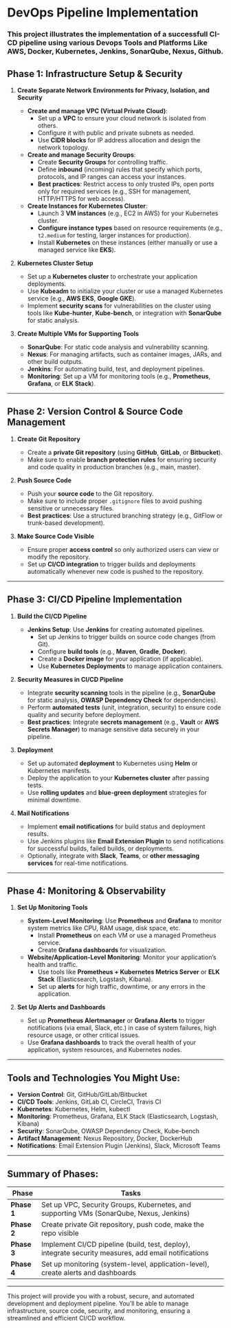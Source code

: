 # DevOps Pipeline Implementation
### This project illustrates the implementation of a successfull CI-CD pipeline using various Devops Tools and Platforms Like AWS, Docker, Kubernetes, Jenkins, SonarQube, Nexus, Github.

## Phase 1: Infrastructure Setup & Security

1. **Create Separate Network Environments for Privacy, Isolation, and Security**
   - **Create and manage VPC (Virtual Private Cloud)**:
     - Set up a **VPC** to ensure your cloud network is isolated from others.
     - Configure it with public and private subnets as needed.
     - Use **CIDR blocks** for IP address allocation and design the network topology.
   - **Create and manage Security Groups**:
     - Create **Security Groups** for controlling traffic.
     - Define **inbound** (incoming) rules that specify which ports, protocols, and IP ranges can access your instances.
     - **Best practices**: Restrict access to only trusted IPs, open ports only for required services (e.g., SSH for management, HTTP/HTTPS for web access).
   - **Create Instances for Kubernetes Cluster**:
     - Launch 3 **VM instances** (e.g., EC2 in AWS) for your Kubernetes cluster.
     - **Configure instance types** based on resource requirements (e.g., `t2.medium` for testing, larger instances for production).
     - Install **Kubernetes** on these instances (either manually or use a managed service like **EKS**).

2. **Kubernetes Cluster Setup**
   - Set up a **Kubernetes cluster** to orchestrate your application deployments.
   - Use **Kubeadm** to initialize your cluster or use a managed Kubernetes service (e.g., **AWS EKS**, **Google GKE**).
   - Implement **security scans** for vulnerabilities on the cluster using tools like **Kube-hunter**, **Kube-bench**, or integration with **SonarQube** for static analysis.

3. **Create Multiple VMs for Supporting Tools**
   - **SonarQube**: For static code analysis and vulnerability scanning.
   - **Nexus**: For managing artifacts, such as container images, JARs, and other build outputs.
   - **Jenkins**: For automating build, test, and deployment pipelines.
   - **Monitoring**: Set up a VM for monitoring tools (e.g., **Prometheus**, **Grafana**, or **ELK Stack**).

---

## Phase 2: Version Control & Source Code Management

1. **Create Git Repository**
   - Create a **private Git repository** (using **GitHub**, **GitLab**, or **Bitbucket**).
   - Make sure to enable **branch protection rules** for ensuring security and code quality in production branches (e.g., main, master).

2. **Push Source Code**
   - Push your **source code** to the Git repository.
   - Make sure to include proper `.gitignore` files to avoid pushing sensitive or unnecessary files.
   - **Best practices**: Use a structured branching strategy (e.g., GitFlow or trunk-based development).

3. **Make Source Code Visible**
   - Ensure proper **access control** so only authorized users can view or modify the repository.
   - Set up **CI/CD integration** to trigger builds and deployments automatically whenever new code is pushed to the repository.

---

## Phase 3: CI/CD Pipeline Implementation

1. **Build the CI/CD Pipeline**
   - **Jenkins Setup**: Use **Jenkins** for creating automated pipelines.
     - Set up Jenkins to trigger builds on source code changes (from Git).
     - Configure **build tools** (e.g., **Maven**, **Gradle**, **Docker**).
     - Create a **Docker image** for your application (if applicable).
     - Use **Kubernetes Deployments** to manage application containers.

2. **Security Measures in CI/CD Pipeline**
   - Integrate **security scanning** tools in the pipeline (e.g., **SonarQube** for static analysis, **OWASP Dependency Check** for dependencies).
   - Perform **automated tests** (unit, integration, security) to ensure code quality and security before deployment.
   - **Best practices**: Integrate **secrets management** (e.g., **Vault** or **AWS Secrets Manager**) to manage sensitive data securely in your pipeline.

3. **Deployment**
   - Set up automated **deployment** to Kubernetes using **Helm** or Kubernetes manifests.
   - Deploy the application to your **Kubernetes cluster** after passing tests.
   - Use **rolling updates** and **blue-green deployment** strategies for minimal downtime.

4. **Mail Notifications**
   - Implement **email notifications** for build status and deployment results.
   - Use Jenkins plugins like **Email Extension Plugin** to send notifications for successful builds, failed builds, or deployments.
   - Optionally, integrate with **Slack**, **Teams**, or **other messaging services** for real-time notifications.

---

## Phase 4: Monitoring & Observability

1. **Set Up Monitoring Tools**
   - **System-Level Monitoring**: Use **Prometheus** and **Grafana** to monitor system metrics like CPU, RAM usage, disk space, etc.
     - Install **Prometheus** on each VM or use a managed Prometheus service.
     - Create **Grafana dashboards** for visualization.
   - **Website/Application-Level Monitoring**: Monitor your application’s health and traffic.
     - Use tools like **Prometheus + Kubernetes Metrics Server** or **ELK Stack** (Elasticsearch, Logstash, Kibana).
     - Set up **alerts** for high traffic, downtime, or any errors in the application.

2. **Set Up Alerts and Dashboards**
   - Set up **Prometheus Alertmanager** or **Grafana Alerts** to trigger notifications (via email, Slack, etc.) in case of system failures, high resource usage, or other critical issues.
   - Use **Grafana dashboards** to track the overall health of your application, system resources, and Kubernetes nodes.

---

## Tools and Technologies You Might Use:

- **Version Control**: Git, GitHub/GitLab/Bitbucket
- **CI/CD Tools**: Jenkins, GitLab CI, CircleCI, Travis CI
- **Kubernetes**: Kubernetes, Helm, kubectl
- **Monitoring**: Prometheus, Grafana, ELK Stack (Elasticsearch, Logstash, Kibana)
- **Security**: SonarQube, OWASP Dependency Check, Kube-bench
- **Artifact Management**: Nexus Repository, Docker, DockerHub
- **Notifications**: Email Extension Plugin (Jenkins), Slack, Microsoft Teams

---

## Summary of Phases:

| **Phase**               | **Tasks**                                            |
|-------------------------|------------------------------------------------------|
| **Phase 1**             | Set up VPC, Security Groups, Kubernetes, and supporting VMs (SonarQube, Nexus, Jenkins) |
| **Phase 2**             | Create private Git repository, push code, make the repo visible |
| **Phase 3**             | Implement CI/CD pipeline (build, test, deploy), integrate security measures, add email notifications |
| **Phase 4**             | Set up monitoring (system-level, application-level), create alerts and dashboards |

---

This project will provide you with a robust, secure, and automated development and deployment pipeline. You’ll be able to manage infrastructure, source code, security, and monitoring, ensuring a streamlined and efficient CI/CD workflow.

